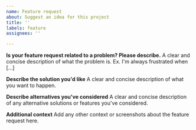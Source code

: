 ```yaml
---
name: Feature request
about: Suggest an idea for this project
title: ''
labels: feature
assignees: ''

---
```


<!--
Before submitting a feature request, please take a look at our list of existing requests, to see if anyone has suggested the same thing! We might already be working on it :) https://github.com/manyfold3d/manyfold/labels/feature

You can also come and discuss ideas in our Feature Requests channel on Matrix: https://matrix.to/#/#manyfold:one.ems.host
-->

**Is your feature request related to a problem? Please describe.**
A clear and concise description of what the problem is. Ex. I'm always frustrated when [...]

**Describe the solution you'd like**
A clear and concise description of what you want to happen.

**Describe alternatives you've considered**
A clear and concise description of any alternative solutions or features you've considered.

**Additional context**
Add any other context or screenshots about the feature request here.

